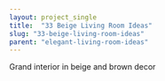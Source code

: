 ```yaml
---
layout: project_single
title:  "33 Beige Living Room Ideas"
slug: "33-beige-living-room-ideas"
parent: "elegant-living-room-ideas"
---
```

Grand interior in beige and brown decor